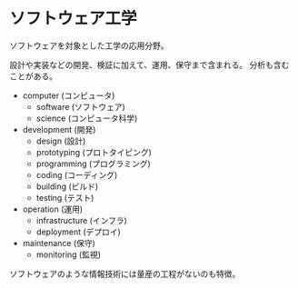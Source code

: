 # ソフトウェア工学

ソフトウェアを対象とした工学の応用分野。

設計や実装などの開発、検証に加えて、運用、保守まで含まれる。
分析も含むことがある。

- computer (コンピュータ)
  - software (ソフトウェア)
  - science (コンピュータ科学)
- development (開発)
  - design (設計)
  - prototyping (プロトタイピング)
  - programming (プログラミング)
  - coding (コーディング)
  - building (ビルド)
  - testing (テスト)
- operation (運用)
  - infrastructure (インフラ)
  - deployment (デプロイ)
- maintenance (保守)
  - monitoring (監視)

ソフトウェアのような情報技術には量産の工程がないのも特徴。
